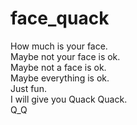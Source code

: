 # face_quack
How much is your face.\
Maybe not your face is ok.\
Maybe not a face is ok.\
Maybe everything is ok.\
Just fun.\
I will give you Quack Quack.\
Q_Q  